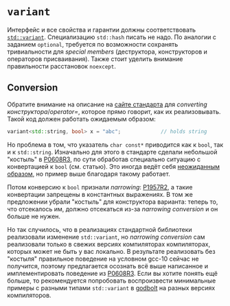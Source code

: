 # `variant`

Интерфейс и все свойства и гарантии должны соответствовать [`std::variant`](https://en.cppreference.com/w/cpp/utility/variant). Специализацию `std::hash` писать не надо. По аналогии с заданием `optional`, требуется по возможности сохранять тривиальности для *special members* (деструктора, конструкторов и операторов присваивания). Также стоит уделить внимание правильности расстановок `noexcept`.

## Conversion

Обратите внимание на описание на [сайте стандарта](https://en.cppreference.com/w/) для *converting конструктора*/*operator=*, которое прямо говорит, как их реализовывать. Такой код должен работать ожидаемым образом:

```cpp
variant<std::string, bool> x = "abc";             // holds string
```

Но проблема в том, что указатель `char const*` приводится как к `bool`, так и к `std::string`. Изначально для этого в стандарте сделали небольшой "костыль" в [P0608R3](http://www.open-std.org/jtc1/sc22/wg21/docs/papers/2018/p0608r3.html), по сути обработав специально ситуацию с конвертацией к `bool` (см. статью). Это иногда ведёт себя [неожиданным образом](https://cplusplus.github.io/LWG/issue3228), но пример выше благодаря такому работает.

Потом конверсию к `bool` признали *narrowing*: [P1957R2](http://www.open-std.org/jtc1/sc22/wg21/docs/papers/2020/p1957r2.html), а такие конвертации запрещены в константных выражениях. В том же предложении убрали "костыль" для конструктора варианта: теперь то, что отсекалось им, должно отсекаться из-за *narrowing conversion* и он больше не нужен.

Но так случилось, что в реализациях стандартной библиотеки реализовали изменение `std::variant`, но *narrowing conversion* сам реализовали только в свежих версиях компиляторах компиляторах, которых может не быть у вас локально. В результате реализовать без "костыля" правильное поведение на условном gcc-10 сейчас не получится, поэтому предлагается осознать всё выше написанное и имплементировать поведение из [P0608R3](http://www.open-std.org/jtc1/sc22/wg21/docs/papers/2018/p0608r3.html). Если вы хотите понять ещё больше, то рекомендуется попробовать воспроизвести минимальные примеры с разными типами `std::variant` в [godbolt](godbolt.org) на разных версиях компиляторов.
